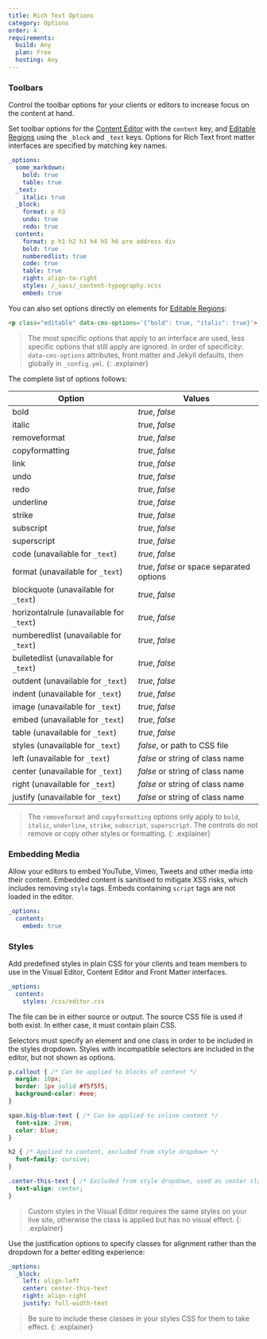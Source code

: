 ```yaml
---
title: Rich Text Options
category: Options
order: 4
requirements:
  build: Any
  plan: Free
  hosting: Any
---
```


### Toolbars

Control the toolbar options for your clients or editors to increase focus on the content at hand.

Set toolbar options for the [Content Editor](/editing/editors/content-editor/) with the `content` key, and [Editable Regions](/editing/interfaces/editable-regions/) using the `_block` and `_text` keys. Options for Rich Text front matter interfaces are specified by matching key names.

```yaml
_options:
  some_markdown:
    bold: true
    table: true
  _text:
    italic: true
  _block:
    format: p h3
    undo: true
    redo: true
  content:
    format: p h1 h2 h3 h4 h5 h6 pre address div
    bold: true
    numberedlist: true
    code: true
    table: true
    right: align-to-right
    styles: /_sass/_content-typography.scss
    embed: true
```

You can also set options directly on elements for [Editable Regions](/editing/editable-regions/):

```html
<p class="editable" data-cms-options='{"bold": true, "italic": true}'>...</p>
```

> The most specific options that apply to an interface are used, less specific options that still apply are ignored. In order of specificity: `data-cms-options` attributes, front matter and Jekyll defaults, then globally in `_config.yml`.
{: .explainer}

The complete list of options follows:

| Option | Values |
| --- | --- |
| bold | *true*, *false* |
| italic | *true*, *false* |
| removeformat | *true*, *false* |
| copyformatting | *true*, *false* |
| link | *true*, *false* |
| undo | *true*, *false* |
| redo | *true*, *false* |
| underline | *true*, *false* |
| strike | *true*, *false* |
| subscript | *true*, *false* |
| superscript | *true*, *false* |
| code (unavailable for `_text`) | *true*, *false* |
| format (unavailable for `_text`) | *true*, *false* or space separated options |
| blockquote (unavailable for `_text`) | *true*, *false* |
| horizontalrule (unavailable for `_text`) | *true*, *false* |
| numberedlist (unavailable for `_text`) | *true*, *false* |
| bulletedlist (unavailable for `_text`) | *true*, *false* |
| outdent (unavailable for `_text`) | *true*, *false* |
| indent (unavailable for `_text`) | *true*, *false* |
| image (unavailable for `_text`) | *true*, *false* |
| embed (unavailable for `_text`) | *true*, *false* |
| table (unavailable for `_text`) | *true*, *false* |
| styles (unavailable for `_text`) | *false*, or path to CSS file |
| left (unavailable for `_text`) | *false* or string of class name |
| center (unavailable for `_text`) | *false* or string of class name |
| right (unavailable for `_text`) | *false* or string of class name |
| justify (unavailable for `_text`) | *false* or string of class name |

> The `removeformat` and `copyformatting` options only apply to `bold`, `italic`, `underline`, `strike`, `subscript`, `superscript`. The controls do not remove or copy other styles or formatting.
{: .explainer}

### Embedding Media

Allow your editors to embed YouTube, Vimeo, Tweets and other media into their content. Embedded content is sanitised to mitigate XSS risks, which includes removing `style` tags. Embeds containing `script` tags are not loaded in the editor.

```yaml
_options:
  content:
    embed: true
```

### Styles

Add predefined styles in plain CSS for your clients and team members to use in the Visual Editor, Content Editor and Front Matter interfaces.

```yaml
_options:
  content:
    styles: /css/editor.css
```

The file can be in either source or output. The source CSS file is used if both exist. In either case, it must contain plain CSS.

Selectors must specify an element and one class in order to be included in the styles dropdown. Styles with incompatible selectors are included in the editor, but not shown as options.

```css
p.callout { /* Can be applied to blocks of content */
  margin: 10px;
  border: 1px solid #f5f5f5;
  background-color: #eee;
}

span.big-blue-text { /* Can be applied to inline content */
  font-size: 2rem;
  color: blue;
}

h2 { /* Applied to content, excluded from style dropdown */
  font-family: cursive;
}

.center-this-text { /* Excluded from style dropdown, used as center class described below */
  text-align: center;
}
```

> Custom styles in the Visual Editor requires the same styles on your live site, otherwise the class is applied but has no visual effect.
{: .explainer}

Use the justification options to specify classes for alignment rather than the dropdown for a better editing experience:

```yaml
_options:
  _block:
    left: align-left
    center: center-this-text
    right: align-right
    justify: full-width-text
```

> Be sure to include these classes in your styles CSS for them to take effect.
{: .explainer}
